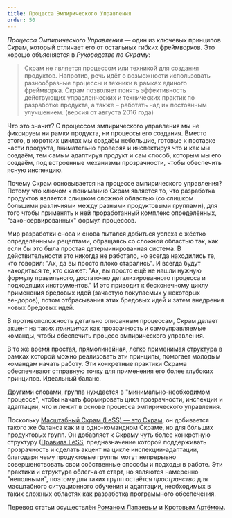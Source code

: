 ```yaml
---
title: Процесса Эмпирического Управления
order: 50
---
```


*Процесса Эмпирического Управления*  —  один из ключевых принципов Скрам, который отличает его от остальных гибких фреймворков. Это хорошо объясняется в *Руководстве по Скраму*:

> Скрам не является процессом или техникой для создания продуктов. Напротив, речь идёт о возможности использовать разнообразные процессы и техники в рамках единого фреймворка. Скрам позволяет понять эффективность действующих управленческих и технических практик по разработке продукта, а также – работать над их постоянным улучшением. (версия от августа 2016 года)

Что это значит? С процессом эмпирического управления мы не фиксируем ни рамки продукта, ни процессы его создания. Вместо этого, в коротких циклах мы создаём небольшие, готовые к поставке части продукта, внимательно проверяя и инспектируя что и как мы создаём, тем самым адаптируя продукт и сам способ, которым мы его создаём, под встроенные механизмы прозрачности, чтобы обеспечить ясную инспекцию.

Почему Скрам основывается на процессе эмпирического управления? Потому что ключом к пониманию Скрам является то, что разработка продуктов является слишком сложной областью (со слишком большими различиями между разными продуктовыми группами), для того чтобы применять к ней проработанный комплекс определённых, "законсервированных" формул процессов.

Мир разработки снова и снова пытался добиться успеха с жёстко определёнными рецептами, обращаясь со сложной областью так, как если бы это была простая детерминированная система. В действительности это никогда не работало, но всегда находились те, кто говорил: "Ах, да вы просто плохо старались". И всегда будут находиться те, кто скажет: "Ах, вы просто ещё не нашли нужную формулу правильного, достаточно детализированного процесса и подходящих инструментов." И это приводит к бесконечному циклу применения бредовых идей (зачастую покупаемых у некоторых вендоров), потом отбрасывания этих бредовых идей и затем внедрения новых бредовых идей.

В противоположность детально описанным процессам, Скрам делает акцент на таких *принципах* как прозрачность и самоуправляемые команды, чтобы обеспечить процесс эмпирического управления.

В то же время простая, прямолинейная, легко применимая структура в рамках которой можно реализовать эти принципы, помогает молодым командам начать работу. Эти конкретные практики Скрама обеспечивают отправную точку для применения его более глубоких принципов. Идеальный баланс.

Другими словами, группа нуждается в "минимально-необходимом процессе", чтобы начать формировать цикл прозрачности, инспекции и адаптации, что и лежит в основе процесса эмпирического управления.

Поскольку [Масштабный Скрам (LeSS) — это Скрам](./large_scale_scrum_is_scrum.html), он добивается такого же баланса как и в одно-командном Скраме, но для бóльших продуктовых групп. Он добавляет к Скраму чуть более конкретную структуру ([Правила LeSS](../rules/index.html), предназначение которой поддерживать прозрачность и сделать акцент на цикле инспекции-адаптации, благодаря чему продуктовые группы могут непрерывно совершенствовать свои собственные способы и подходы в работе. Эти практики и структура облегчают старт, но являются намеренно "неполными", поэтому для таких групп остаётся *пространство* для масштабного ситуационного обучения и адаптации, необходимых в таких сложных областях как разработка программного обеспечения.

Перевод статьи осуществлён [Романом Лапаевым](https://www.linkedin.com/in/romanlapaev) и [Кротовым Артёмом](https://www.facebook.com/artem.v.krotov).